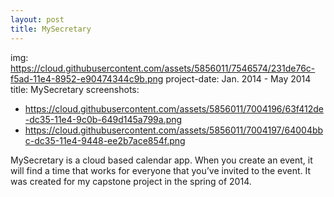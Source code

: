 ```yaml
---
layout: post
title: MySecretary
---
```


img: https://cloud.githubusercontent.com/assets/5856011/7546574/231de76c-f5ad-11e4-8952-e90474344c9b.png
project-date: Jan. 2014 - May 2014
title: MySecretary
screenshots:
  - https://cloud.githubusercontent.com/assets/5856011/7004196/63f412de-dc35-11e4-9c0b-649d145a799a.png
  - https://cloud.githubusercontent.com/assets/5856011/7004197/64004bbc-dc35-11e4-9448-ee2b7ace854f.png

MySecretary is a cloud based calendar app. When you create an event, it will find a time that works for everyone that you’ve invited to the event. It was created for my capstone project in the spring of 2014.